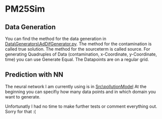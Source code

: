 # PM25Sim

## Data Generation
You can find the method for the data generation in [Data\Generators\AdDifGenerator.py](https://github.com/fabiuskt/PM25Sim/blob/master/Data/Generators/AdDifGenerator.py).
The method for the contamination is called true solution.
The method for the sourceterm is called source.
For generating Quadruples of Data (contamination, x-Coordinate, y-Coordinate, time) you can use Generate Equal. The Datapoints are on a regular grid.

## Prediction with NN
The neural network I am currently using is in [Src\pollutionModel](https://github.com/fabiuskt/PM25Sim/blob/master/Src/PollutionModel.py)
At the beginning you can specifiy how many data points and in which domain you want to generate.

Unfortunatly I had no time to make further tests or comment everything out. Sorry for that :(

